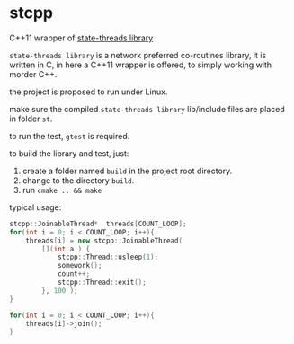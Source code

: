 # stcpp
C++11 wrapper of [state-threads library](http://state-threads.sourceforge.net/)

`state-threads library` is a network preferred co-routines library, it is
written in C, in here a C++11 wrapper is offered, to simply working with
morder C++.

the project is proposed to run under Linux.

make sure the compiled `state-threads library` lib/include files are placed in 
folder `st`.

to run the test, `gtest` is required.

to build the library and test, just:<br>
1. create a folder named `build` in the project root directory.<br>
2. change to the directory `build`.<br>
3. run `cmake .. && make`<br>

typical usage:<br>
```cpp
stcpp::JoinableThread*  threads[COUNT_LOOP];
for(int i = 0; i < COUNT_LOOP; i++){
    threads[i] = new stcpp::JoinableThread(
        [](int a ) {
            stcpp::Thread::usleep(1);
            somework();
            count++;
            stcpp::Thread::exit();
        }, 100 );
}

for(int i = 0; i < COUNT_LOOP; i++){
    threads[i]->join();
}
```
